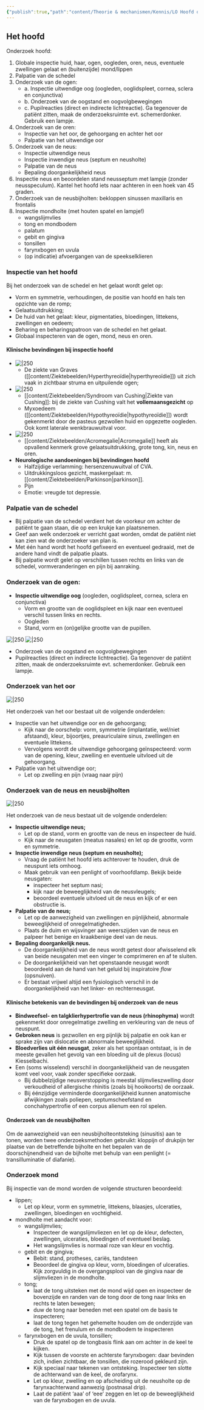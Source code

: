 ```yaml
---
{"publish":true,"path":"content/Theorie & mechanismen/Kennis/LO Hoofd onderzoek.md","permalink":"/content/theorie-and-mechanismen/kennis/lo-hoofd-onderzoek/","tags":["PPG"]}
---
```


## Het hoofd

Onderzoek hoofd:
1. Globale inspectie huid, haar, ogen, oogleden, oren, neus, eventuele zwellingen gelaat en (buitenzijde) mond/lippen
2. Palpatie van de schedel
3. Onderzoek van de ogen:
	- a. Inspectie uitwendige oog (oogleden, ooglidspleet, cornea, sclera en conjunctiva)
	- b. Onderzoek van de oogstand en oogvolgbewegingen
	- c. Pupilreacties (direct en indirecte lichtreactie). Ga tegenover de patiënt zitten, maak de onderzoeksruimte evt. schemerdonker. Gebruik een lampje.
4. Onderzoek van de oren:
	- Inspectie van het oor, de gehoorgang en achter het oor
	- Palpatie van het uitwendige oor
5. Onderzoek van de neus:
	- Inspectie uitwendige neus
	- Inspectie inwendige neus (septum en neusholte)
	- Palpatie van de neus
	- Bepaling doorgankelijkheid neus
6. Inspectie neus en beoordelen stand neusseptum met lampje (zonder neusspeculum). Kantel het hoofd iets naar achteren in een hoek van 45 graden.
7. Onderzoek van de neusbijholten: bekloppen sinussen maxillaris en frontalis
8. Inspectie mondholte (met houten spatel en lampje!)
	 - wangslijmvlies
	 - tong en mondbodem
	 - palatum
	 - gebit en gingiva
	 - tonsillen
	 - farynxbogen en uvula
	 - (op indicatie) afvoergangen van de speekselklieren


### Inspectie van het hoofd

Bij het onderzoek van de schedel en het gelaat wordt gelet op:

- Vorm en symmetrie, verhoudingen, de positie van hoofd en hals ten opzichte van de romp;
- Gelaatsuitdrukking;
- De huid van het gelaat: kleur, pigmentaties, bloedingen, littekens, zwellingen en oedeem;
- Beharing en beharingspatroon van de schedel en het gelaat.
- Globaal inspecteren van de ogen, mond, neus en oren.

#### Klinische bevindingen bij inspectie hoofd
- ![|250](https://i.imgur.com/3kJk210.png)
	- De ziekte van Graves ([[content/Ziektebeelden/Hyperthyreoïdie\|hyperthyreoïdie]]) uit zich vaak in zichtbaar struma en uitpuilende ogen;
- ![|250](https://i.imgur.com/pBzbZNS.png)
	- [[content/Ziektebeelden/Syndroom van Cushing\|Ziekte van Cushing]]: bij de ziekte van Cushing valt het **vollemaansgezicht** op
	- Myxoedeem ([[content/Ziektebeelden/Hypothyreoïdie\|hypothyreoïdie]]) wordt gekenmerkt door de pasteus gezwollen huid en opgezette oogleden. Ook komt laterale wenkbrauwuitval voor.
- ![|250](https://i.imgur.com/hlzg3Rw.png)
	- [[content/Ziektebeelden/Acromegalie\|Acromegalie]] heeft als opvallend kenmerk grove gelaatsuitdrukking, grote tong, kin, neus en oren.
- **Neurologische aandoeningen bij bevindingen hoofd**
    - Halfzijdige verlamming: hersenzenuwuitval of CVA.
    - Uitdrukkingsloos gezicht, maskergelaat: m. [[content/Ziektebeelden/Parkinson\|parkinson]].
    - Pijn
    - Emotie: vreugde tot depressie.



### Palpatie van de schedel

- Bij palpatie van de schedel verdient het de voorkeur om achter de patiënt te gaan staan, die op een krukje kan plaatsnemen.
- Geef aan welk onderzoek er verricht gaat worden, omdat de patiënt niet kan zien wat de onderzoeker van plan is.
- Met één hand wordt het hoofd gefixeerd en eventueel gedraaid, met de andere hand vindt de palpatie plaats.
- Bij palpatie wordt gelet op verschillen tussen rechts en links van de schedel, vormveranderingen en pijn bij aanraking.

### Onderzoek van de ogen:

- **Inspectie uitwendige oog** (oogleden, ooglidspleet, cornea, sclera en conjunctiva)
    - Vorm en grootte van de ooglidspleet en kijk naar een eventueel verschil tussen links en rechts.
    - Oogleden
    - Stand, vorm en (on)gelijke grootte van de pupillen.

![|250](https://i.imgur.com/oSIom9V.png)
![|250](https://i.imgur.com/628poXW.png)


- Onderzoek van de oogstand en oogvolgbewegingen
- Pupilreacties (direct en indirecte lichtreactie). Ga tegenover de patiënt zitten, maak de onderzoeksruimte evt. schemerdonker. Gebruik een lampje.

### Onderzoek van het oor
![|250](https://i.imgur.com/CI1bMAj.png)


Het onderzoek van het oor bestaat uit de volgende onderdelen:

- Inspectie van het uitwendige oor en de gehoorgang;
    - Kijk naar de oorschelp: vorm, symmetrie (implantatie, wel/niet afstaand), kleur, bijoortjes, preauriculaire sinus, zwellingen en eventuele littekens.
    - Vervolgens wordt de uitwendige gehoorgang geïnspecteerd: vorm van de opening, kleur, zwelling en eventuele uitvloed uit de gehoorgang.
- Palpatie van het uitwendige oor;
    - Let op zwelling en pijn (vraag naar pijn)

### Onderzoek van de neus en neusbijholten

![|250](https://i.imgur.com/WLJMW3K.png)

Het onderzoek van de neus bestaat uit de volgende onderdelen:

- **Inspectie uitwendige neus;**
    - Let op de stand, vorm en grootte van de neus en inspecteer de huid.
    - Kijk naar de neusgaten (meatus nasales) en let op de grootte, vorm en symmetrie.
- **Inspectie inwendige neus (septum en neusholte);**
    - Vraag de patiënt het hoofd iets achterover te houden, druk de neuspunt iets omhoog.
    - Maak gebruik van een penlight of voorhoofdlamp. Bekijk beide neusgaten:
        - inspecteer het septum nasi;
        - kijk naar de beweeglijkheid van de neusvleugels;
        - beoordeel eventuele uitvloed uit de neus en kijk of er een obstructie is.
- **Palpatie van de neus;**
    - Let op de aanwezigheid van zwellingen en pijnlijkheid, abnormale beweeglijkheid of onregelmatigheden.
    - Plaats de duim en wijsvinger aan weerszijden van de neus en palpeer het benige en kraakbenige deel van de neus.
- **Bepaling doorgankelijk neus.**
    - De doorgankelijkheid van de neus wordt getest door afwisselend elk van beide neusgaten met een vinger te comprimeren en af te sluiten.
    - De doorgankelijkheid van het openstaande neusgat wordt beoordeeld aan de hand van het geluid bij inspiratoire *flow* (opsnuiven).
    - Er bestaat vrijwel altijd een fysiologisch verschil in de doorgankelijkheid van het linker- en rechterneusgat.

#### Klinische betekenis van de bevindingen bij onderzoek van de neus

- **Bindweefsel- en talgklierhypertrofie van de neus (rhinophyma)** wordt gekenmerkt door onregelmatige zwelling en verkleuring van de neus of neuspunt. 
- **Gebroken neus** is gezwollen en erg pijnlijk bij palpatie en ook kan er sprake zijn van dislocatie en abnormale beweeglijkheid.
- **Bloedverlies uit één neusgat**, zeker als het spontaan ontstaat, is in de meeste gevallen het gevolg van een bloeding uit de plexus (locus) Kiesselbachi.
- Een (soms wisselend) verschil in doorgankelijkheid van de neusgaten komt veel voor, vaak zonder specifieke oorzaak. 
	- Bij dubbelzijdige neusverstopping is meestal slijmvlieszwelling door verkoudheid of allergische rhinitis (zoals bij hooikoorts) de oorzaak. 
	- Bij éénzijdige verminderde doorgankelijkheid kunnen anatomische afwijkingen zoals poliepen, septumscheefstand en conchahypertrofie of een corpus alienum een rol spelen.

#### Onderzoek van de neusbijholten

Om de aanwezigheid van een neusbijholteontsteking (sinusitis) aan te tonen, worden twee onderzoeksmethoden gebruikt: kloppijn of drukpijn ter plaatse van de betreffende bijholte en het bepalen van de doorschijnendheid van de bijholte met behulp van een penlight (= transilluminatie of diafanie).

### Onderzoek mond

Bij inspectie van de mond worden de volgende structuren beoordeeld:

- lippen;
    - Let op kleur, vorm en symmetrie, littekens, blaasjes, ulceraties, zwellingen, bloedingen en vochtigheid.
- mondholte met aandacht voor:
    - wangslijmvlies;
        - Inspecteer de wangslijmvliezen en let op de kleur, defecten, zwellingen, ulceraties, bloedingen of eventueel beslag.
        - Het wangslijmvlies is normaal roze van kleur en vochtig.
    - gebit en de gingiva;
        - Bebit: stand, protheses, cariës, tandsteen
        - Beoordeel de gingiva op kleur, vorm, bloedingen of ulceraties. Kijk zorgvuldig in de overgangsplooi van de gingiva naar de slijmvliezen in de mondholte.
    - tong;
        - laat de tong uitsteken met de mond wijd open en inspecteer de bovenzijde en randen van de tong door de tong naar links en rechts te laten bewegen;
        - duw de tong naar beneden met een spatel om de basis te inspecteren;
        - laat de tong tegen het gehemelte houden om de onderzijde van de tong, het frenulum en de mondbodem te inspecteren
    - farynxbogen en de uvula, tonsillen;
        - Druk de spatel op de tongbasis flink aan om achter in de keel te kijken.
        - Kijk tussen de voorste en achterste farynxbogen: daar bevinden zich, indien zichtbaar, de tonsillen, die rozerood gekleurd zijn.
        - Kijk speciaal naar tekenen van ontsteking. Inspecteer ten slotte de achterwand van de keel, de orofarynx.
        - Let op kleur, zwelling en op afscheiding uit de neusholte op de farynxachterwand aanwezig (postnasal drip).
        - Laat de patiënt ‘aaa’ of ‘eee’ zeggen en let op de beweeglijkheid van de farynxbogen en de uvula.